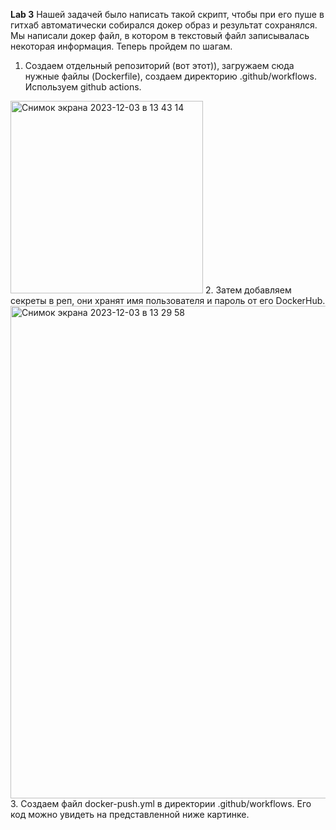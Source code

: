**Lab 3**
Нашей задачей было написать такой скрипт, чтобы при его пуше в гитхаб автоматически собирался докер образ и результат сохранялся. Мы написали докер файл, в котором в текстовый файл записывалась некоторая информация. Теперь пройдем по шагам.
1. Создаем отдельный репозиторий (вот этот)), загружаем сюда нужные файлы (Dockerfile), создаем директорию .github/workflows. Используем github actions. 
<img width="308" alt="Снимок экрана 2023-12-03 в 13 43 14" src="https://github.com/mariabakhareva/lab3/assets/112972915/da1cdd2c-f31b-4f5e-9b62-781eea71ef64">
2. Затем добавляем секреты в реп, они хранят имя пользователя и пароль от его DockerHub.
<img width="788" alt="Снимок экрана 2023-12-03 в 13 29 58" src="https://github.com/mariabakhareva/lab3/assets/112972915/5b142123-d57c-4d88-b89b-6b7875755059">
3. Создаем файл docker-push.yml в директории .github/workflows. Его код можно увидеть на представленной ниже картинке.

